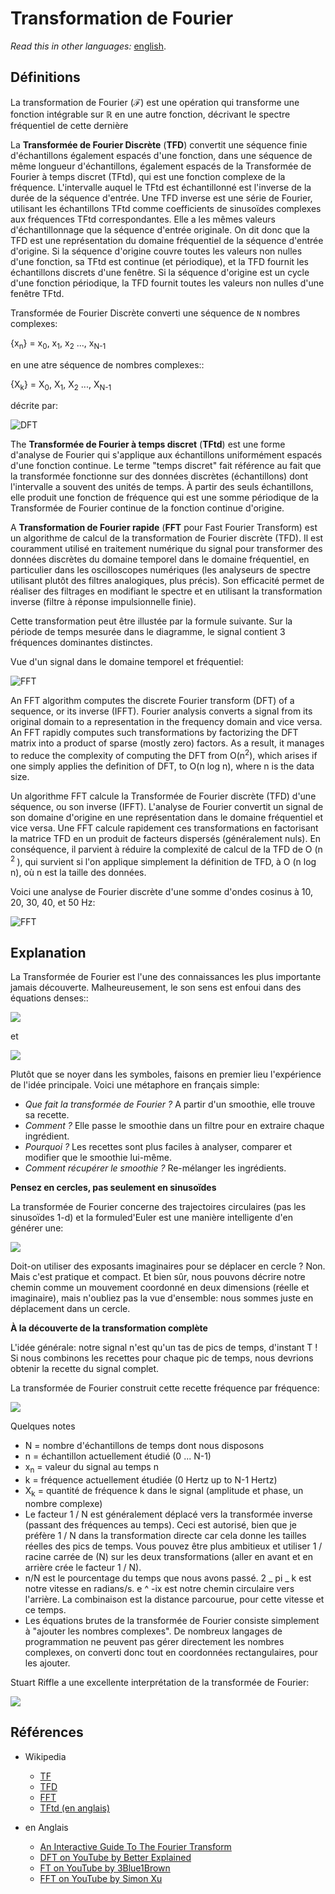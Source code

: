 # Transformation de Fourier

_Read this in other languages:_
[english](README.md).

## Définitions

La transformation de Fourier (**ℱ**) est une opération qui transforme
une fonction intégrable sur ℝ en une autre fonction,
décrivant le spectre fréquentiel de cette dernière

La **Transformée de Fourier Discrète** (**TFD**) convertit une séquence finie d'échantillons également espacés d'une fonction, dans une séquence de même longueur d'échantillons, également espacés de la Transformée de Fourier à temps discret (TFtd), qui est une fonction complexe de la fréquence.
L'intervalle auquel le TFtd est échantillonné est l'inverse de la durée de la séquence d'entrée.
Une TFD inverse est une série de Fourier, utilisant les échantillons TFtd comme coefficients de sinusoïdes complexes aux fréquences TFtd correspondantes. Elle a les mêmes valeurs d'échantillonnage que la
séquence d'entrée originale. On dit donc que la TFD est une représentation du domaine fréquentiel
de la séquence d'entrée d'origine. Si la séquence d'origine couvre toutes les
valeurs non nulles d'une fonction, sa TFtd est continue (et périodique), et la TFD fournit
les échantillons discrets d'une fenêtre. Si la séquence d'origine est un cycle d'une fonction périodique, la TFD fournit toutes les valeurs non nulles d'une fenêtre TFtd.

Transformée de Fourier Discrète converti une séquence de `N` nombres complexes:

{x<sub>n</sub>} = x<sub>0</sub>, x<sub>1</sub>, x<sub>2</sub> ..., x<sub>N-1</sub>

en une atre séquence de nombres complexes::

{X<sub>k</sub>} = X<sub>0</sub>, X<sub>1</sub>, X<sub>2</sub> ..., X<sub>N-1</sub>

décrite par:

![DFT](https://wikimedia.org/api/rest_v1/media/math/render/svg/1af0a78dc50bbf118ab6bd4c4dcc3c4ff8502223)

The **Transformée de Fourier à temps discret** (**TFtd**) est une forme d'analyse de Fourier
qui s'applique aux échantillons uniformément espacés d'une fonction continue. Le terme "temps discret" fait référence au fait que la transformée fonctionne sur des données discrètes
(échantillons) dont l'intervalle a souvent des unités de temps.
À partir des seuls échantillons, elle produit une fonction de fréquence qui est une somme périodique de la
Transformée de Fourier continue de la fonction continue d'origine.

A **Transformation de Fourier rapide** (**FFT** pour Fast Fourier Transform) est un algorithme de calcul de la transformation de Fourier discrète (TFD). Il est couramment utilisé en traitement numérique du signal pour transformer des données discrètes du domaine temporel dans le domaine fréquentiel, en particulier dans les oscilloscopes numériques (les analyseurs de spectre utilisant plutôt des filtres analogiques, plus précis). Son efficacité permet de réaliser des filtrages en modifiant le spectre et en utilisant la transformation inverse (filtre à réponse impulsionnelle finie).

Cette transformation peut être illustée par la formule suivante. Sur la période de temps mesurée
dans le diagramme, le signal contient 3 fréquences dominantes distinctes.

Vue d'un signal dans le domaine temporel et fréquentiel:

![FFT](https://upload.wikimedia.org/wikipedia/commons/6/61/FFT-Time-Frequency-View.png)

An FFT algorithm computes the discrete Fourier transform (DFT) of a sequence, or
its inverse (IFFT). Fourier analysis converts a signal from its original domain
to a representation in the frequency domain and vice versa. An FFT rapidly
computes such transformations by factorizing the DFT matrix into a product of
sparse (mostly zero) factors. As a result, it manages to reduce the complexity of
computing the DFT from O(n<sup>2</sup>), which arises if one simply applies the
definition of DFT, to O(n log n), where n is the data size.

Un algorithme FFT calcule la Transformée de Fourier discrète (TFD) d'une séquence, ou
son inverse (IFFT). L'analyse de Fourier convertit un signal de son domaine d'origine
en une représentation dans le domaine fréquentiel et vice versa. Une FFT
calcule rapidement ces transformations en factorisant la matrice TFD en un produit de
facteurs dispersés (généralement nuls). En conséquence, il parvient à réduire la complexité de
calcul de la TFD de O (n <sup> 2 </sup>), qui survient si l'on applique simplement la
définition de TFD, à O (n log n), où n est la taille des données.

Voici une analyse de Fourier discrète d'une somme d'ondes cosinus à 10, 20, 30, 40,
et 50 Hz:

![FFT](https://upload.wikimedia.org/wikipedia/commons/6/64/FFT_of_Cosine_Summation_Function.png)

## Explanation

La Transformée de Fourier est l'une des connaissances les plus importante jamais découverte. Malheureusement, le
son sens est enfoui dans des équations denses::

![](https://betterexplained.com/wp-content/plugins/wp-latexrender/pictures/45c088dbb767150fc0bacfeb49dd49e5.png)

et

![](https://betterexplained.com/wp-content/plugins/wp-latexrender/pictures/faeb9c5bf2e60add63ae4a70b293c7b4.png)

Plutôt que se noyer dans les symboles, faisons en premier lieu l'expérience de l'idée principale. Voici une métaphore en français simple:

- _Que fait la transformée de Fourier ?_ A partir d'un smoothie, elle trouve sa recette.
- _Comment ?_ Elle passe le smoothie dans un filtre pour en extraire chaque ingrédient.
- _Pourquoi ?_ Les recettes sont plus faciles à analyser, comparer et modifier que le smoothie lui-même.
- _Comment récupérer le smoothie ?_ Re-mélanger les ingrédients.

**Pensez en cercles, pas seulement en sinusoïdes**

La transformée de Fourier concerne des trajectoires circulaires (pas les sinusoïdes 1-d)
et la formuled'Euler est une manière intelligente d'en générer une:

![](https://betterexplained.com/wp-content/uploads/euler/equal_paths.png)

Doit-on utiliser des exposants imaginaires pour se déplacer en cercle ? Non. Mais c'est pratique
et compact. Et bien sûr, nous pouvons décrire notre chemin comme un mouvement coordonné en deux
dimensions (réelle et imaginaire), mais n'oubliez pas la vue d'ensemble: nous sommes juste
en déplacement dans un cercle.

**À la découverte de la transformation complète**

L'idée générale: notre signal n'est qu'un tas de pics de temps, d'instant T ! Si nous combinons les
recettes pour chaque pic de temps, nous devrions obtenir la recette du signal complet.

La transformée de Fourier construit cette recette fréquence par fréquence:

![](https://betterexplained.com/wp-content/uploads/images/fourier-explained-20121219-224649.png)

Quelques notes

- N = nombre d'échantillons de temps dont nous disposons
- n = échantillon actuellement étudié (0 ... N-1)
- x<sub>n</sub> = valeur du signal au temps n
- k = fréquence actuellement étudiée (0 Hertz up to N-1 Hertz)
- X<sub>k</sub> = quantité de fréquence k dans le signal (amplitude et phase, un nombre complexe)
- Le facteur 1 / N est généralement déplacé vers la transformée inverse (passant des fréquences au temps). Ceci est autorisé, bien que je préfère 1 / N dans la transformation directe car cela donne les tailles réelles des pics de temps. Vous pouvez être plus ambitieux et utiliser 1 / racine carrée de (N) sur les deux transformations (aller en avant et en arrière crée le facteur 1 / N).
- n/N est le pourcentage du temps que nous avons passé. 2 _ pi _ k est notre vitesse en radians/s. e ^ -ix est notre chemin circulaire vers l'arrière. La combinaison est la distance parcourue, pour cette vitesse et ce temps.
- Les équations brutes de la transformée de Fourier consiste simplement à "ajouter les nombres complexes". De nombreux langages de programmation ne peuvent pas gérer directement les nombres complexes, on converti donc tout en coordonnées rectangulaires, pour les ajouter.

Stuart Riffle a une excellente interprétation de la transformée de Fourier:

![](https://betterexplained.com/wp-content/uploads/images/DerivedDFT.png)

## Références

- Wikipedia

  - [TF](https://fr.wikipedia.org/wiki/Transformation_de_Fourier)
  - [TFD](https://fr.wikipedia.org/wiki/Transformation_de_Fourier_discr%C3%A8te)
  - [FFT](https://fr.wikipedia.org/wiki/Transformation_de_Fourier_rapide)
  - [TFtd (en anglais)](https://en.wikipedia.org/wiki/Discrete-time_Fourier_transform)

- en Anglais
  - [An Interactive Guide To The Fourier Transform](https://betterexplained.com/articles/an-interactive-guide-to-the-fourier-transform/)
  - [DFT on YouTube by Better Explained](https://www.youtube.com/watch?v=iN0VG9N2q0U&t=0s&index=77&list=PLLXdhg_r2hKA7DPDsunoDZ-Z769jWn4R8)
  - [FT on YouTube by 3Blue1Brown](https://www.youtube.com/watch?v=spUNpyF58BY&t=0s&index=76&list=PLLXdhg_r2hKA7DPDsunoDZ-Z769jWn4R8)
  - [FFT on YouTube by Simon Xu](https://www.youtube.com/watch?v=htCj9exbGo0&index=78&list=PLLXdhg_r2hKA7DPDsunoDZ-Z769jWn4R8&t=0s)
